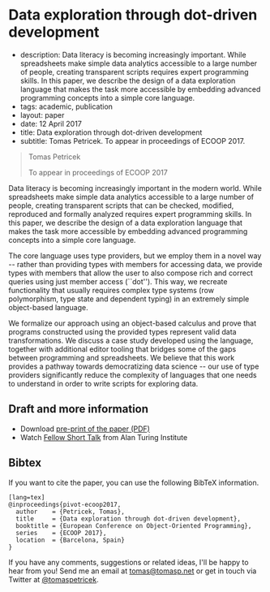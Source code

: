 # Data exploration through dot-driven development

 - description: Data literacy is becoming increasingly important. While spreadsheets make 
     simple data analytics accessible to a large number of people, creating transparent scripts
     requires expert programming skills. In this paper, we describe the design of a data 
     exploration language that makes the task more accessible by embedding advanced programming 
     concepts into a simple core language.
 - tags: academic, publication
 - layout: paper
 - date: 12 April 2017
 - title: Data exploration through dot-driven development
 - subtitle: Tomas Petricek. To appear in proceedings of ECOOP 2017.
 
> Tomas Petricek
>
> To appear in proceedings of ECOOP 2017

Data literacy is becoming increasingly important in the modern world. While spreadsheets make 
simple data analytics accessible to a large number of people, creating transparent scripts that 
can be checked, modified, reproduced and formally analyzed requires expert programming skills. 
In this paper, we describe the design of a data exploration language that makes the task more 
accessible by embedding advanced programming concepts into a simple core language.

The core language uses type providers, but we employ them in a novel way -- rather than providing 
types with members for accessing data, we provide types with members that allow the user to also 
compose rich and correct queries using just member access (``dot''). This way, we recreate 
functionality that usually requires complex type systems (row polymorphism, type state and dependent 
typing) in an extremely simple object-based language.

We formalize our approach using an object-based calculus and prove that programs constructed using 
the provided types represent valid data transformations. We discuss a case study developed using the 
language, together with additional editor tooling that bridges some of the gaps between programming 
and spreadsheets. We believe that this work provides a pathway towards democratizing data science 
-- our use of type providers significantly reduce the complexity of languages that one needs to 
understand in order to write scripts for exploring data.

## Draft and more information

 - Download [pre-print of the paper (PDF)](pivot-ecoop17.pdf)
 - Watch [Fellow Short Talk](https://www.youtube.com/watch?v=aHjgpmzFjOA) from Alan Turing Institute
 
## <a id="cite">Bibtex</a>
If you want to cite the paper, you can use the following BibTeX information.

    [lang=tex]
    @inproceedings{pivot-ecoop2017,
      author    = {Petricek, Tomas},
      title     = {Data exploration through dot-driven development},
      booktitle = {European Conference on Object-Oriented Programming},
      series    = {ECOOP 2017},
      location  = {Barcelona, Spain}
    }

If you have any comments, suggestions or related ideas, I'll be happy to 
hear from you! Send me an email at [tomas@tomasp.net](mailto:tomas@tomasp.net)
or get in touch via Twitter at [@tomaspetricek](http://twitter.com/tomaspetricek).
